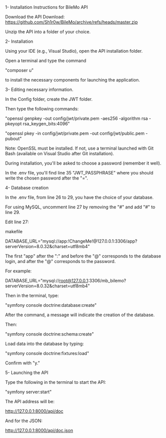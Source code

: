 1- Installation Instructions for BileMo API

Download the API
Download: https://github.com/Sh1r0w/BileMo/archive/refs/heads/master.zip

Unzip the API into a folder of your choice.

2- Installation

Using your IDE (e.g., Visual Studio), open the API installation folder.

Open a terminal and type the command 

"composer u" 

to install the necessary components for launching the application.

3- Editing necessary information.

In the Config folder, create the JWT folder.

Then type the following commands:

"openssl genpkey -out config/jwt/private.pem -aes256 -algorithm rsa -pkeyopt rsa_keygen_bits:4096"

"openssl pkey -in config/jwt/private.pem -out config/jwt/public.pem -pubout"

Note: OpenSSL must be installed. If not, use a terminal launched with Git Bash (available on Visual Studio after Git installation).

During installation, you'll be asked to choose a password (remember it well).

In the .env file, you'll find line 35 "JWT_PASSPHRASE" where you should write the chosen password after the "=".

4- Database creation

In the .env file, from line 26 to 29, you have the choice of your database.

For using MySQL, uncomment line 27 by removing the "#" and add "#" to line 29.

Edit line 27:

makefile

DATABASE_URL="mysql://app:!ChangeMe!@127.0.0.1:3306/app?serverVersion=8.0.32&charset=utf8mb4"

The first "app" after the ":" and before the "@" corresponds to the database login, and after the "@" corresponds to the password.

For example:

DATABASE_URL="mysql://root@127.0.0.1:3306/mb_bilemo?serverVersion=8.0.32&charset=utf8mb4"

Then in the terminal, type:

"symfony console doctrine:database:create"

After the command, a message will indicate the creation of the database. 

Then:

"symfony console doctrine:schema:create"

Load data into the database by typing:

"symfony console doctrine:fixtures:load"

Confirm with "y."

5- Launching the API

Type the following in the terminal to start the API:

"symfony server:start"

The API address will be:

http://127.0.0.1:8000/api/doc

And for the JSON:

http://127.0.0.1:8000/api/doc.json